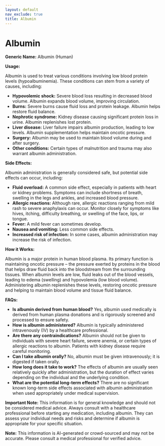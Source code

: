 ```yaml
---
layout: default
nav_exclude: true
title: Albumin
---
```


# Albumin

**Generic Name:** Albumin (Human)

**Usage:**

Albumin is used to treat various conditions involving low blood protein levels (hypoalbuminemia).  These conditions can stem from a variety of causes, including:

* **Hypovolemic shock:**  Severe blood loss resulting in decreased blood volume. Albumin expands blood volume, improving circulation.
* **Burns:** Severe burns cause fluid loss and protein leakage. Albumin helps restore fluid balance.
* **Nephrotic syndrome:** Kidney disease causing significant protein loss in urine. Albumin replenishes lost protein.
* **Liver disease:** Liver failure impairs albumin production, leading to low levels. Albumin supplementation helps maintain oncotic pressure.
* **Surgery:**  Albumin may be used to maintain blood volume during and after surgery.
* **Other conditions:**  Certain types of malnutrition and trauma may also warrant albumin administration.


**Side Effects:**

Albumin administration is generally considered safe, but potential side effects can occur, including:

* **Fluid overload:**  A common side effect, especially in patients with heart or kidney problems.  Symptoms can include shortness of breath, swelling in the legs and ankles, and increased blood pressure.
* **Allergic reactions:** Although rare, allergic reactions ranging from mild rash to severe anaphylaxis can occur.  Monitor closely for symptoms like hives, itching, difficulty breathing, or swelling of the face, lips, or tongue.
* **Fever:**  A mild fever can sometimes develop.
* **Nausea and vomiting:**  Less common side effects.
* **Increased risk of infection:**  In some cases, albumin administration may increase the risk of infection.


**How it Works:**

Albumin is a major protein in human blood plasma.  Its primary function is maintaining oncotic pressure – the pressure exerted by proteins in the blood that helps draw fluid back into the bloodstream from the surrounding tissues. When albumin levels are low, fluid leaks out of the blood vessels, leading to edema (swelling) and hypovolemia (low blood volume).  Administering albumin replenishes these levels, restoring oncotic pressure and helping to maintain blood volume and tissue fluid balance.


**FAQs:**

* **Is albumin derived from human blood?** Yes, albumin used medically is derived from human plasma donations and is rigorously screened and processed to ensure safety.
* **How is albumin administered?**  Albumin is typically administered intravenously (IV) by a healthcare professional.
* **Are there any contraindications?**  Albumin should not be given to individuals with severe heart failure, severe anemia, or certain types of allergic reactions to albumin.  Patients with kidney disease require careful monitoring.
* **Can I take albumin orally?** No, albumin must be given intravenously; it is digested if taken orally.
* **How long does it take to work?** The effects of albumin are usually seen relatively quickly after administration, but the duration of effect varies depending on the individual and the underlying condition.
* **What are the potential long-term effects?**  There are no significant known long-term side effects associated with albumin administration when used appropriately under medical supervision.

**Important Note:** This information is for general knowledge and should not be considered medical advice. Always consult with a healthcare professional before starting any medication, including albumin.  They can assess your individual needs and risks and determine if albumin is appropriate for your specific situation.


**Note:** This information is AI-generated or crowd-sourced and may not be accurate. Please consult a medical professional for verified advice.